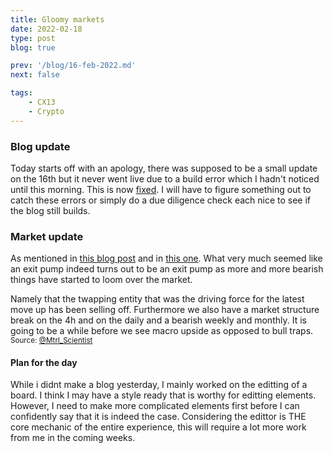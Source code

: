 ```yaml
---
title: Gloomy markets
date: 2022-02-18
type: post
blog: true

prev: '/blog/16-feb-2022.md'
next: false

tags:
    - CX13
    - Crypto
---
```


### Blog update
Today starts off with an apology, there was supposed to be a small update on the 16th but it never went live due to a build error which I hadn't noticed until this morning. This is now [fixed](/blog/16-feb-2022.md).
I will have to figure something out to catch these errors or simply do a due diligence check each nice to see if the blog still builds.

### Market update
As mentioned in [this blog post](/blog/9-feb-2022.html#market-update) and in [this one](/blog/8-feb-2022.html#market-update). What very much seemed like an exit pump indeed turns out to be an exit pump as more and more bearish things have started to loom over the market. 

Namely that the twapping entity that was the driving force for the latest move up has been selling off. Furthermore we also have a market structure break on the 4h and on the daily and a bearish weekly and monthly. It is going to be a while before we see macro upside as opposed to bull traps.
<img :src="$withBase('/assets/feb19th/ominousmarket.jpg')">
<sup>Source: [@Mtrl_Scientist](https://twitter.com/Mtrl_Scientist/)</sup>

#### Plan for the day
While i didnt make a blog yesterday, I mainly worked on the editting of a board. I think I may have a style ready that is worthy for editting elements. However, I need to make more complicated elements first
before I can confidently say that it is indeed the case. Considering the edittor is THE core mechanic of the entire experience, this will require a lot more work from me in the coming weeks.